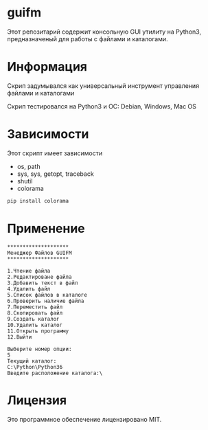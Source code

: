 # guifm
Этот репозитарий содержит консольную GUI утилиту на Python3, предназначеный для работы с файлами и каталогами.
# Информация
Скрип задумывался как универсальный инструмент управления файлами и каталогами

Скрип тестировался на Python3 и ОС: Debian, Windows, Mac OS

# Зависимости
Этот скрипт имеет зависимости
* os, path
* sys, sys, getopt, traceback
* shutil
* colorama
```python
pip install colorama
```
# Применение
```
********************
Менеджер Файлов GUIFM
********************

1.Чтение файла
2.Редактироване файла
3.Добавить текст в файл
4.Удалить файл
5.Список файлов в каталоге
6.Проверить наличие файла
7.Переместить файл
8.Скопировать файл
9.Создать каталог
10.Удалить каталог
11.Открыть программу
12.Выйти

Выберите номер опции:
5
Текущий каталог:
C:\Python\Python36
Введите расположение каталога:\
```
# Лицензия
Это программное обеспечение лицензировано MIT.
